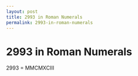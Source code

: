 ```yaml
---
layout: post
title: 2993 in Roman Numerals
permalink: 2993-in-roman-numerals
---
```


# 2993 in Roman Numerals

2993 = MMCMXCIII
